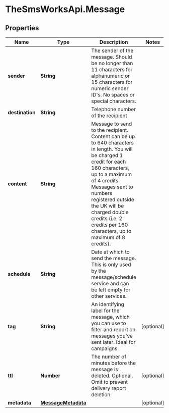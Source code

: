 # TheSmsWorksApi.Message

## Properties
Name | Type | Description | Notes
------------ | ------------- | ------------- | -------------
**sender** | **String** | The sender of the message. Should be no longer than 11 characters for alphanumeric or 15 characters for numeric sender ID&#39;s. No spaces or special characters. | 
**destination** | **String** | Telephone number of the recipient | 
**content** | **String** | Message to send to the recipient. Content can be up to 640 characters in length. You will be charged 1 credit for each 160 characters, up to a maximum of 4 credits. Messages sent to numbers registered outside the UK will be charged double credits (i.e. 2 credits per 160 characters, up to maximum of 8 credits). | 
**schedule** | **String** | Date at which to send the message. This is only used by the message/schedule service and can be left empty for other services. | 
**tag** | **String** | An identifying label for the message, which you can use to filter and report on messages you&#39;ve sent later. Ideal for campaigns. | [optional] 
**ttl** | **Number** | The number of minutes before the message is deleted. Optional. Omit to prevent delivery report deletion. | [optional] 
**metadata** | [**MessageMetadata**](MessageMetadata.md) |  | [optional] 


